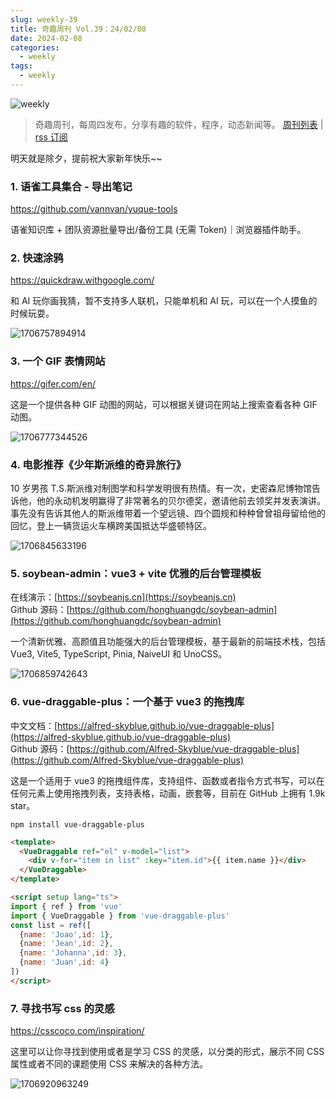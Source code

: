 ```yaml
---
slug: weekly-39
title: 奇趣周刊 Vol.39：24/02/08
date: 2024-02-08
categories:
  - weekly
tags:
  - weekly
---
```


![weekly](https://imgurl.zishu.me/weekly.webp)

> 奇趣周刊，每周四发布，分享有趣的软件，程序，动态新闻等。 [周刊列表](/categories/weekly/) | [rss 订阅](/categories/weekly/index.xml)

明天就是除夕，提前祝大家新年快乐~~

### 1. 语雀工具集合 - 导出笔记

https://github.com/vannvan/yuque-tools

语雀知识库 + 团队资源批量导出/备份工具 (无需 Token)｜浏览器插件助手。

### 2. 快速涂鸦

https://quickdraw.withgoogle.com/

和 AI 玩你画我猜，暂不支持多人联机，只能单机和 AI 玩，可以在一个人摸鱼的时候玩耍。

![1706757894914](https://imgurl.zishu.me/2024/02/1706757894914.webp)

### 3. 一个 GIF 表情网站

https://gifer.com/en/

这是一个提供各种 GIF 动图的网站，可以根据关键词在网站上搜索查看各种 GIF 动图。

![1706777344526](https://imgurl.zishu.me/2024/02/1706777344526.webp)

### 4. 电影推荐《少年斯派维的奇异旅行》

10 岁男孩 T.S.斯派维对制图学和科学发明很有热情。有一次，史密森尼博物馆告诉他，他的永动机发明赢得了非常著名的贝尔德奖，邀请他前去领奖并发表演讲。事先没有告诉其他人的斯派维带着一个望远镜、四个圆规和种种曾曾祖母留给他的回忆，登上一辆货运火车横跨美国抵达华盛顿特区。

![1706845633196](https://imgurl.zishu.me/2024/02/1706845633196.webp)

### 5. soybean-admin：vue3 + vite 优雅的后台管理模板

在线演示：[https://soybeanjs.cn](https://soybeanjs.cn)  
Github 源码：[https://github.com/honghuangdc/soybean-admin](https://github.com/honghuangdc/soybean-admin)  

一个清新优雅、高颜值且功能强大的后台管理模板，基于最新的前端技术栈，包括 Vue3, Vite5, TypeScript, Pinia, NaiveUI 和 UnoCSS。

![1706859742643](https://imgurl.zishu.me/2024/02/1706859742643.webp)

### 6. vue-draggable-plus：一个基于 vue3 的拖拽库

中文文档：[https://alfred-skyblue.github.io/vue-draggable-plus](https://alfred-skyblue.github.io/vue-draggable-plus)  
Github 源码：[https://github.com/Alfred-Skyblue/vue-draggable-plus](https://github.com/Alfred-Skyblue/vue-draggable-plus)  

这是一个适用于 vue3 的拖拽组件库，支持组件、函数或者指令方式书写，可以在任何元素上使用拖拽列表，支持表格，动画，嵌套等，目前在 GitHub 上拥有 1.9k star。

```shell
npm install vue-draggable-plus
```

```html
<template>
  <VueDraggable ref="el" v-model="list">
    <div v-for="item in list" :key="item.id">{{ item.name }}</div>
  </VueDraggable>
</template>

<script setup lang="ts">
import { ref } from 'vue'
import { VueDraggable } from 'vue-draggable-plus'
const list = ref([
  {name: 'Joao',id: 1},
  {name: 'Jean',id: 2},
  {name: 'Johanna',id: 3},
  {name: 'Juan',id: 4}
])
</script>
```

### 7. 寻找书写 css 的灵感

https://csscoco.com/inspiration/

这里可以让你寻找到使用或者是学习 CSS 的灵感，以分类的形式，展示不同 CSS 属性或者不同的课题使用 CSS 来解决的各种方法。

![1706920963249](https://imgurl.zishu.me/2024/02/1706920963249.webp)
